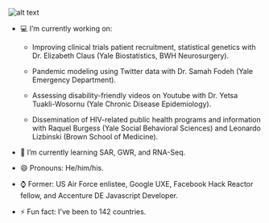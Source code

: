![alt text](https://raw.githubusercontent.com/neonseri/neonseri/master/chaotic_banner.png)


- 💻  I’m currently working on:

   * Improving clinical trials patient recruitment, statistical genetics with Dr. Elizabeth Claus (Yale Biostatistics, BWH Neurosurgery).

   * Pandemic modeling using Twitter data with Dr. Samah Fodeh (Yale Emergency Department).

   * Assessing disability-friendly videos on Youtube with Dr. Yetsa Tuakli-Wosornu (Yale Chronic Disease Epidemiology).
   
   * Dissemination of HIV-related public health programs and information with Raquel Burgess (Yale Social Behavioral Sciences) and Leonardo Lizbinski (Brown School of Medicine).

- 🌱 I’m currently learning SAR, GWR, and RNA-Seq.

- 😄 Pronouns: He/him/his.

- ⌚ Former: US Air Force enlistee, Google UXE, Facebook Hack Reactor fellow, and Accenture DE Javascript Developer.

- ⚡ Fun fact: I've been to 142 countries.  

